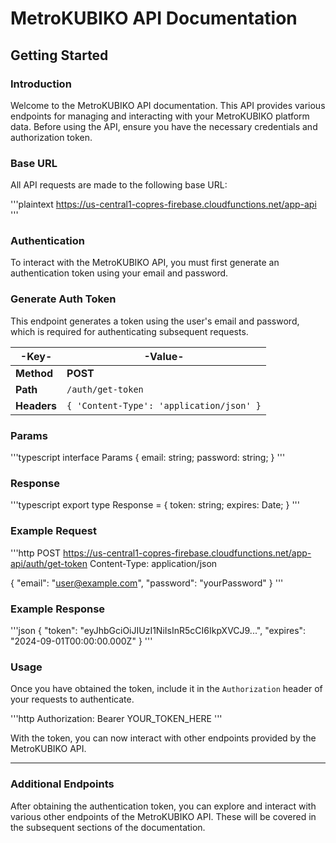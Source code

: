 # MetroKUBIKO API Documentation

## Getting Started

### Introduction

Welcome to the MetroKUBIKO API documentation. This API provides various endpoints for managing and interacting with your MetroKUBIKO platform data. Before using the API, ensure you have the necessary credentials and authorization token.

### Base URL

All API requests are made to the following base URL:

'''plaintext
https://us-central1-copres-firebase.cloudfunctions.net/app-api
'''

### Authentication

To interact with the MetroKUBIKO API, you must first generate an authentication token using your email and password.

### Generate Auth Token

This endpoint generates a token using the user's email and password, which is required for authenticating subsequent requests.

| -Key-            | -Value-                                                      |
|------------------|--------------------------------------------------------------|
| **Method**       | **POST**                                                     |
| **Path**         | `/auth/get-token`                                            |
| **Headers**      | `{ 'Content-Type': 'application/json' }`                     |

### Params

'''typescript
interface Params {
    email: string;
    password: string;
}
'''

### Response

'''typescript
export type Response = {
  token: string;
  expires: Date;
}
'''

### Example Request

'''http
POST https://us-central1-copres-firebase.cloudfunctions.net/app-api/auth/get-token
Content-Type: application/json

{
  "email": "user@example.com",
  "password": "yourPassword"
}
'''

### Example Response

'''json
{
  "token": "eyJhbGciOiJIUzI1NiIsInR5cCI6IkpXVCJ9...",
  "expires": "2024-09-01T00:00:00.000Z"
}
'''

### Usage

Once you have obtained the token, include it in the `Authorization` header of your requests to authenticate.

'''http
Authorization: Bearer YOUR_TOKEN_HERE
'''

With the token, you can now interact with other endpoints provided by the MetroKUBIKO API.

---

### Additional Endpoints

After obtaining the authentication token, you can explore and interact with various other endpoints of the MetroKUBIKO API. These will be covered in the subsequent sections of the documentation.
